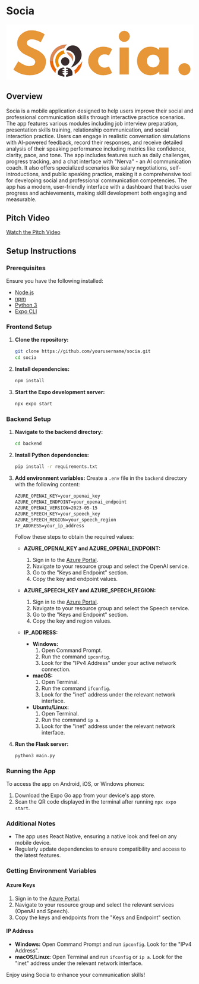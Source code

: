 # Socia

![Socia Logo](socia_logo.png)

## Overview

Socia is a mobile application designed to help users improve their social and professional communication skills through interactive practice scenarios. The app features various modules including job interview preparation, presentation skills training, relationship communication, and social interaction practice. Users can engage in realistic conversation simulations with AI-powered feedback, record their responses, and receive detailed analysis of their speaking performance including metrics like confidence, clarity, pace, and tone. The app includes features such as daily challenges, progress tracking, and a chat interface with "Nerva" - an AI communication coach. It also offers specialized scenarios like salary negotiations, self-introductions, and public speaking practice, making it a comprehensive tool for developing social and professional communication competencies. The app has a modern, user-friendly interface with a dashboard that tracks user progress and achievements, making skill development both engaging and measurable.

## Pitch Video
[Watch the Pitch Video](https://github.com/user-attachments/assets/5ac81414-f369-4c4f-9fb8-8a795b935531)

## Setup Instructions

### Prerequisites

Ensure you have the following installed:
- [Node.js](https://nodejs.org/)
- [npm](https://www.npmjs.com/)
- [Python 3](https://www.python.org/)
- [Expo CLI](https://docs.expo.dev/get-started/installation/)

### Frontend Setup

1. **Clone the repository:**
    ```sh
    git clone https://github.com/yourusername/socia.git
    cd socia
    ```

2. **Install dependencies:**
    ```sh
    npm install
    ```

3. **Start the Expo development server:**
    ```sh
    npx expo start
    ```

### Backend Setup

1. **Navigate to the backend directory:**
    ```sh
    cd backend
    ```

2. **Install Python dependencies:**
    ```sh
    pip install -r requirements.txt
    ```

3. **Add environment variables:**
    Create a `.env` file in the `backend` directory with the following content:
    ```env
    AZURE_OPENAI_KEY=your_openai_key
    AZURE_OPENAI_ENDPOINT=your_openai_endpoint
    AZURE_OPENAI_VERSION=2023-05-15
    AZURE_SPEECH_KEY=your_speech_key
    AZURE_SPEECH_REGION=your_speech_region
    IP_ADDRESS=your_ip_address
    ```

    Follow these steps to obtain the required values:

    - **AZURE_OPENAI_KEY and AZURE_OPENAI_ENDPOINT:**
        1. Sign in to the [Azure Portal](https://portal.azure.com/).
        2. Navigate to your resource group and select the OpenAI service.
        3. Go to the "Keys and Endpoint" section.
        4. Copy the key and endpoint values.

    - **AZURE_SPEECH_KEY and AZURE_SPEECH_REGION:**
        1. Sign in to the [Azure Portal](https://portal.azure.com/).
        2. Navigate to your resource group and select the Speech service.
        3. Go to the "Keys and Endpoint" section.
        4. Copy the key and region values.

    - **IP_ADDRESS:**
        - **Windows:**
            1. Open Command Prompt.
            2. Run the command `ipconfig`.
            3. Look for the "IPv4 Address" under your active network connection.
        - **macOS:**
            1. Open Terminal.
            2. Run the command `ifconfig`.
            3. Look for the "inet" address under the relevant network interface.
        - **Ubuntu/Linux:**
            1. Open Terminal.
            2. Run the command `ip a`.
            3. Look for the "inet" address under the relevant network interface.

4. **Run the Flask server:**
    ```sh
    python3 main.py
    ```

### Running the App

To access the app on Android, iOS, or Windows phones:
1. Download the Expo Go app from your device's app store.
2. Scan the QR code displayed in the terminal after running `npx expo start`.

### Additional Notes

- The app uses React Native, ensuring a native look and feel on any mobile device.
- Regularly update dependencies to ensure compatibility and access to the latest features.

### Getting Environment Variables

#### Azure Keys
1. Sign in to the [Azure Portal](https://portal.azure.com/).
2. Navigate to your resource group and select the relevant services (OpenAI and Speech).
3. Copy the keys and endpoints from the "Keys and Endpoint" section.

#### IP Address
- **Windows:** Open Command Prompt and run `ipconfig`. Look for the "IPv4 Address".
- **macOS/Linux:** Open Terminal and run `ifconfig` or `ip a`. Look for the "inet" address under the relevant network interface.

Enjoy using Socia to enhance your communication skills!
